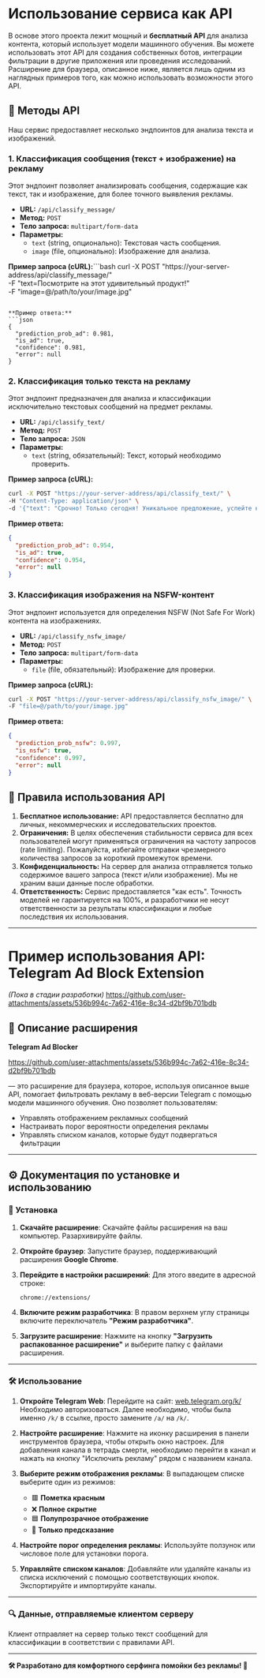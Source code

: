 # Использование сервиса как API

В основе этого проекта лежит мощный и **бесплатный API** для анализа контента, который использует модели машинного обучения. Вы можете использовать этот API для создания собственных ботов, интеграции фильтрации в другие приложения или проведения исследований. Расширение для браузера, описанное ниже, является лишь одним из наглядных примеров того, как можно использовать возможности этого API.

## 📖 Методы API

Наш сервис предоставляет несколько эндпоинтов для анализа текста и изображений.

### 1. Классификация сообщения (текст + изображение) на рекламу

Этот эндпоинт позволяет анализировать сообщения, содержащие как текст, так и изображение, для более точного выявления рекламы.

- **URL:** `/api/classify_message/`
- **Метод:** `POST`
- **Тело запроса:** `multipart/form-data`
- **Параметры:**
    - `text` (string, опционально): Текстовая часть сообщения.
    - `image` (file, опционально): Изображение для анализа.

**Пример запроса (cURL):**```bash
curl -X POST "https://your-server-address/api/classify_message/" \
-F "text=Посмотрите на этот удивительный продукт!" \
-F "image=@/path/to/your/image.jpg"
```

**Пример ответа:**
```json
{
  "prediction_prob_ad": 0.981,
  "is_ad": true,
  "confidence": 0.981,
  "error": null
}
```

### 2. Классификация только текста на рекламу

Этот эндпоинт предназначен для анализа и классификации исключительно текстовых сообщений на предмет рекламы.

- **URL:** `/api/classify_text/`
- **Метод:** `POST`
- **Тело запроса:** `JSON`
- **Параметры:**
    - `text` (string, обязательный): Текст, который необходимо проверить.

**Пример запроса (cURL):**
```bash
curl -X POST "https://your-server-address/api/classify_text/" \
-H "Content-Type: application/json" \
-d '{"text": "Срочно! Только сегодня! Уникальное предложение, успейте купить!"}'
```

**Пример ответа:**
```json
{
  "prediction_prob_ad": 0.954,
  "is_ad": true,
  "confidence": 0.954,
  "error": null
}
```

### 3. Классификация изображения на NSFW-контент

Этот эндпоинт используется для определения NSFW (Not Safe For Work) контента на изображениях.

- **URL:** `/api/classify_nsfw_image/`
- **Метод:** `POST`
- **Тело запроса:** `multipart/form-data`
- **Параметры:**
    - `file` (file, обязательный): Изображение для проверки.

**Пример запроса (cURL):**
```bash
curl -X POST "https://your-server-address/api/classify_nsfw_image/" \
-F "file=@/path/to/your/image.jpg"
```

**Пример ответа:**
```json
{
  "prediction_prob_nsfw": 0.997,
  "is_nsfw": true,
  "confidence": 0.997,
  "error": null
}
```

## 📜 Правила использования API

1.  **Бесплатное использование:** API предоставляется бесплатно для личных, некоммерческих и исследовательских проектов.
2.  **Ограничения:** В целях обеспечения стабильности сервиса для всех пользователей могут применяться ограничения на частоту запросов (rate limiting). Пожалуйста, избегайте отправки чрезмерного количества запросов за короткий промежуток времени.
3.  **Конфиденциальность:** На сервер для анализа отправляется только содержимое вашего запроса (текст и/или изображение). Мы не храним ваши данные после обработки.
4.  **Ответственность:** Сервис предоставляется "как есть". Точность моделей не гарантируется на 100%, и разработчики не несут ответственности за результаты классификации и любые последствия их использования.

---

# Пример использования API: Telegram Ad Block Extension
*(Пока в стадии разработки)*
https://github.com/user-attachments/assets/536b994c-7a62-416e-8c34-d2bf9b701bdb

## 📖 Описание расширения

**Telegram Ad Blocker**

https://github.com/user-attachments/assets/536b994c-7a62-416e-8c34-d2bf9b701bdb

— это расширение для браузера, которое, используя описанное выше API, помогает фильтровать рекламу в веб-версии Telegram с помощью модели машинного обучения.
Оно позволяет пользователям:
- Управлять отображением рекламных сообщений
- Настраивать порог вероятности определения рекламы
- Управлять списком каналов, которые будут подвергаться фильтрации

---

## ⚙️ Документация по установке и использованию

### 🚀 Установка

1.  **Скачайте расширение**:
    Скачайте файлы расширения на ваш компьютер. Разархивируйте файлы.

2.  **Откройте браузер**:
    Запустите браузер, поддерживающий расширения **Google Chrome**.

3.  **Перейдите в настройки расширений**:
    Для этого введите в адресной строке:
    ```
    chrome://extensions/
    ```

4.  **Включите режим разработчика**:
    В правом верхнем углу страницы включите переключатель **"Режим разработчика"**.

5.  **Загрузите расширение**:
    Нажмите на кнопку **"Загрузить распакованное расширение"** и выберите папку с файлами расширения.

---

### 🛠️ Использование

1.  **Откройте Telegram Web**:
    Перейдите на сайт: [web.telegram.org/k/](https://web.telegram.org/k/)
    Необходимо авторизоваться. Далее необходимо, чтобы была именно `/k/` в ссылке, просто замените `/a/` на `/k/`.

2.  **Настройте расширение**:
    Нажмите на иконку расширения в панели инструментов браузера, чтобы открыть окно настроек.
    Для добавления канала в тетрадь смерти, необходимо перейти в канал и нажать на кнопку "Исключить рекламу" рядом с названием канала.

3.  **Выберите режим отображения рекламы**:
    В выпадающем списке выберите один из режимов:
    - 🟥 **Пометка красным**
    - ❌ **Полное скрытие**
    - 🟦 **Полупрозрачное отображение**
    - 🤖 **Только предсказание**

4.  **Настройте порог определения рекламы**:
    Используйте ползунок или числовое поле для установки порога.

5.  **Управляйте списком каналов**:
    Добавляйте или удаляйте каналы из списка исключений с помощью соответствующих кнопок.
    Экспортируйте и импортируйте каналы.

---

### 🔍 Данные, отправляемые клиентом серверу
Клиент отправляет на сервер только текст сообщений для классификации в соответствии с правилами API.

---

**🛠️ Разработано для комфортного серфинга помойки без рекламы! 🚀**

